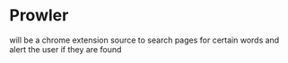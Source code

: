 # Prowler
will be a chrome extension source to search pages for certain words and alert the user if they are found
